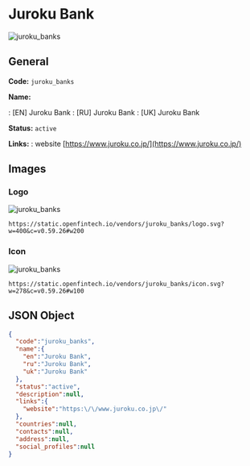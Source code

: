
# Juroku Bank 
![juroku_banks](https://static.openfintech.io/vendors/juroku_banks/logo.svg?w=400&c=v0.59.26#w200)  

## General 
 
**Code:** `juroku_banks` 
 
**Name:** 
 
:	[EN] Juroku Bank 
:	[RU] Juroku Bank 
:	[UK] Juroku Bank 
 
**Status:** `active` 
 
**Links:** 
: website [https://www.juroku.co.jp/](https://www.juroku.co.jp/) 
 

## Images 

### Logo 
 
![juroku_banks](https://static.openfintech.io/vendors/juroku_banks/logo.svg?w=400&c=v0.59.26#w200)  

```
https://static.openfintech.io/vendors/juroku_banks/logo.svg?w=400&c=v0.59.26#w200
```  

### Icon 
 
![juroku_banks](https://static.openfintech.io/vendors/juroku_banks/icon.svg?w=278&c=v0.59.26#w100)  

```
https://static.openfintech.io/vendors/juroku_banks/icon.svg?w=278&c=v0.59.26#w100
```  

## JSON Object 

```json
{
  "code":"juroku_banks",
  "name":{
    "en":"Juroku Bank",
    "ru":"Juroku Bank",
    "uk":"Juroku Bank"
  },
  "status":"active",
  "description":null,
  "links":{
    "website":"https:\/\/www.juroku.co.jp\/"
  },
  "countries":null,
  "contacts":null,
  "address":null,
  "social_profiles":null
}
```  
